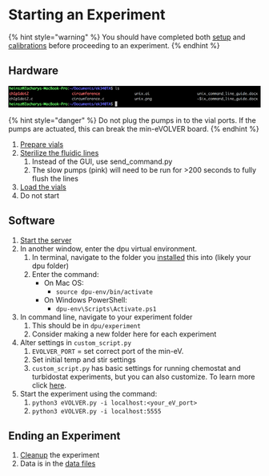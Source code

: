 # Starting an Experiment

{% hint style="warning" %}
You should have completed both [setup](software-setup.md) and [calibrations](calibrations.md) before proceeding to an experiment.
{% endhint %}

## Hardware

![](<../../.gitbook/assets/image (41).png>)

{% hint style="danger" %}
Do not plug the pumps in to the vial ports. If the pumps are actuated, this can break the min-eVOLVER board.&#x20;
{% endhint %}

1. [Prepare vials](../../experiments/starting-an-experiment/preparing-vials.md)
2. [Sterilize the fluidic lines](../../experiments/starting-an-experiment/sterilizing-lines.md)
   1. Instead of the GUI, use send\_command.py
   2. The slow pumps (pink) will need to be run for >200 seconds to fully flush the lines
3. [Load the vials](../../experiments/starting-an-experiment/loading-vials-and-setting-initial-conditions.md)
4. Do not start&#x20;

## Software

1. [Start the server](software-setup.md#server-startup)&#x20;
2. In another window, enter the dpu virtual environment.
   1. In terminal, navigate to the folder you [installed](../../getting-started/software-installation/dpu-installation.md) this into (likely your dpu folder)
   2. Enter the command:
      * On Mac OS:
        * `source dpu-env/bin/activate`
      * On Windows PowerShell:
        * `dpu-env\Scripts\Activate.ps1`
3. In command line, navigate to your experiment folder
   1. This should be in `dpu/experiment`
   2. Consider making a new folder here for each experiment&#x20;
4. Alter settings in `custom_script.py`
   1. `EVOLVER_PORT` = set correct port of the min-eV.
   2. Set initial temp and stir settings
   3. `custom_script.py` has basic settings for running chemostat and turbidostat experiments, but you can also customize. To learn more click [here](../../software/dpu-code-structure/custom\_script.py.md).
5. Start the experiment using the command:
   1. `python3 eVOLVER.py -i localhost:<your_eV_port>`
   2. `python3 eVOLVER.py -i localhost:5555`

## Ending an Experiment

1. [Cleanup](../../experiments/starting-an-experiment/cleaning-up-after-experiment.md) the experiment
2. Data is in the [data files](../../software/dpu-code-structure/experiment-data-files.md)
